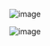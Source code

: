 ![image](https://github.com/user-attachments/assets/833d4c09-2995-46be-a8ca-06678030b0be)

![image](https://github.com/user-attachments/assets/9a0c3337-8c02-4693-a8c4-5f6d50c73309)
